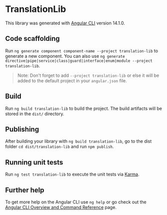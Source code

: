 # TranslationLib

This library was generated with [Angular CLI](https://github.com/angular/angular-cli) version 14.1.0.

## Code scaffolding

Run `ng generate component component-name --project translation-lib` to generate a new component. You can also use `ng generate directive|pipe|service|class|guard|interface|enum|module --project translation-lib`.
> Note: Don't forget to add `--project translation-lib` or else it will be added to the default project in your `angular.json` file. 

## Build

Run `ng build translation-lib` to build the project. The build artifacts will be stored in the `dist/` directory.

## Publishing

After building your library with `ng build translation-lib`, go to the dist folder `cd dist/translation-lib` and run `npm publish`.

## Running unit tests

Run `ng test translation-lib` to execute the unit tests via [Karma](https://karma-runner.github.io).

## Further help

To get more help on the Angular CLI use `ng help` or go check out the [Angular CLI Overview and Command Reference](https://angular.io/cli) page.
